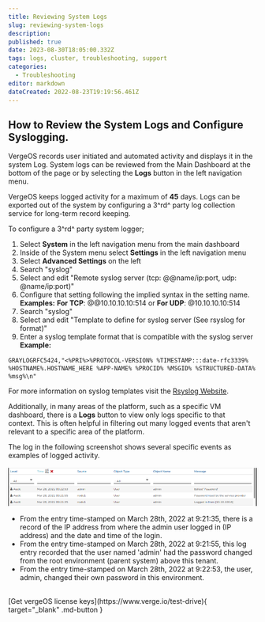 ```yaml
---
title: Reviewing System Logs
slug: reviewing-system-logs
description: 
published: true
date: 2023-08-30T18:05:00.332Z
tags: logs, cluster, troubleshooting, support
categories:
  - Troubleshooting
editor: markdown
dateCreated: 2022-08-23T19:19:56.461Z
---
```


## How to Review the System Logs and Configure Syslogging.

VergeOS records user initiated and automated activity and displays it in the system Log. System logs can be reviewed from the Main Dashboard at the bottom of the page or by selecting the **Logs** button in the left navigation menu.  
  
VergeOS keeps logged activity for a maximum of **45** days. Logs can be exported out of the system by configuring a 3^rd^ party log collection service for long-term record keeping. 

To configure a 3^rd^ party system logger;
1. Select **System** in the left navigation menu from the main dashboard 
1. Inside of the System menu select **Settings** in the left navigation menu
1. Select **Advanced Settings** on the left 
1. Search "syslog"
1. Select and edit "Remote syslog server (tcp: @@name/ip:port, udp: @name/ip:port)"
1. Configure that setting following the implied syntax in the setting name.  
**Examples:** **For TCP**: @@10.10.10.10:514 or **For UDP**: @10.10.10.10:514
1. Search "syslog"
1. Select and edit "Template to define for syslog server (See rsyslog for format)"
1. Enter a syslog template format that is compatible with the syslog server
**Example:** 
```
GRAYLOGRFC5424,"<%PRI%>%PROTOCOL-VERSION% %TIMESTAMP:::date-rfc3339% %HOSTNAME%.HOSTNAME_HERE %APP-NAME% %PROCID% %MSGID% %STRUCTURED-DATA% %msg%\n"
```
For more information on syslog templates visit the [Rsyslog Website](https://www.rsyslog.com/doc/master/configuration/examples.html).

Additionally, in many areas of the platform, such as a specific VM dashboard, there is a **Logs** button to view only logs specific to that context. This is often helpful in filtering out many logged events that aren't relevant to a specific area of the platform.  
  
The log in the following screenshot shows several specific events as examples of logged activity.  
 
![system_logs.png](/public/system_logs.png)

-   From the entry time-stamped on March 28th, 2022 at 9:21:35, there is a record of the IP address from where the admin user logged in (IP address) and the date and time of the login.
-   From the entry time-stamped on March 28th, 2022 at 9:21:55, this log entry recorded that the user named 'admin' had the password changed from the root environment (parent system) above this tenant.
-   From the entry time-stamped on March 28th, 2022 at 9:22:53, the user, admin, changed their own password in this environment.

<br>
[Get vergeOS license keys](https://www.verge.io/test-drive){ target="_blank" .md-button }